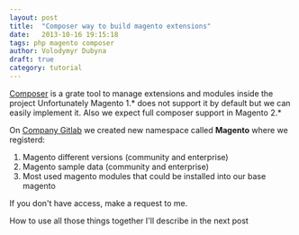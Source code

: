 ```yaml
---
layout: post
title:  "Composer way to build magento extensions"
date:   2013-10-16 19:15:18
tags: php magento composer
author: Volodymyr Dubyna
draft: true
category: tutorial
---
```


[Composer](http://getcomposer.org) is a grate tool to manage extensions and modules inside the project
Unfortunately Magento 1.* does not support it by default but we can easily implement it. Also we expect full composer 
support in Magento 2.*

On [Company Gitlab](http://gitlab.speroteck.com) we created new namespace called **Magento** where we registerd:

1. Magento different versions (community and enterprise)
2. Magento sample data (community and enterprise) 
3. Most used magento modules that could be installed into our base magento

If you don't have access, make a request to me.

How to use all those things together I'll describe in the next post

